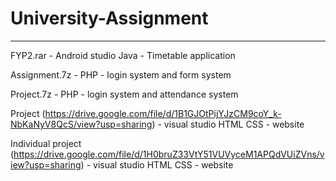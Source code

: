 # University-Assignment
--------------
FYP2.rar  - Android studio Java - Timetable application

Assignment.7z  - PHP - login system and form system

Project.7z  - PHP - login system and attendance system

Project (https://drive.google.com/file/d/1B1GJOtPijYJzCM9coY_k-NbKaNyV8QcS/view?usp=sharing) - visual studio HTML CSS - website

Individual project (https://drive.google.com/file/d/1H0bruZ33VtY51VUVyceM1APQdVUiZVns/view?usp=sharing) - visual studio HTML CSS - website

